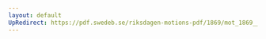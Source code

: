 ```yaml
---
layout: default
UpRedirect: https://pdf.swedeb.se/riksdagen-motions-pdf/1869/mot_1869__ak__00166/mot_1869__ak__00166_002.pdf
---
```

